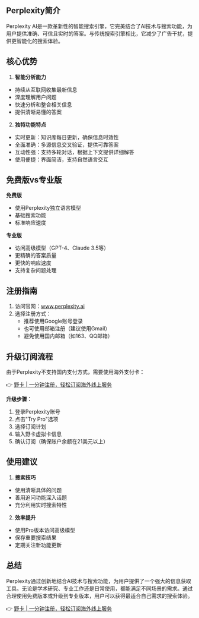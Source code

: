 ## Perplexity简介

Perplexity AI是一款革新性的智能搜索引擎，它完美结合了AI技术与搜索功能，为用户提供准确、可信且实时的答案。与传统搜索引擎相比，它减少了广告干扰，提供更智能化的搜索体验。

## 核心优势

1. **智能分析能力**
- 持续从互联网收集最新信息
- 深度理解用户问题
- 快速分析和整合相关信息
- 提供清晰易懂的答案

2. **独特功能特点**
- 实时更新：知识库每日更新，确保信息时效性
- 全面准确：多源信息交叉验证，提供可靠答案
- 互动性强：支持多轮对话，根据上下文提供详细解答
- 使用便捷：界面简洁，支持自然语言交互

## 免费版vs专业版

**免费版**
- 使用Perplexity独立语言模型
- 基础搜索功能
- 标准响应速度

**专业版**
- 访问高级模型（GPT-4、Claude 3.5等）
- 更精确的答案质量
- 更快的响应速度
- 支持复杂问题处理

## 注册指南

1. 访问官网：www.perplexity.ai
2. 选择注册方式：
   - 推荐使用Google账号登录
   - 也可使用邮箱注册（建议使用Gmail）
   - 避免使用国内邮箱（如163、QQ邮箱）

## 升级订阅流程

由于Perplexity不支持国内支付方式，需要使用海外支付卡：

👉 [野卡 | 一分钟注册，轻松订阅海外线上服务](https://bit.ly/bewildcard)

**升级步骤：**

1. 登录Perplexity账号
2. 点击"Try Pro"选项
3. 选择订阅计划
4. 输入野卡虚拟卡信息
5. 确认订阅（确保账户余额在21美元以上）

## 使用建议

1. **搜索技巧**
- 使用清晰具体的问题
- 善用追问功能深入话题
- 充分利用实时搜索特性

2. **效率提升**
- 使用Pro版本访问高级模型
- 保存重要搜索结果
- 定期关注新功能更新

## 总结

Perplexity通过创新地结合AI技术与搜索功能，为用户提供了一个强大的信息获取工具。无论是学术研究、专业工作还是日常使用，都能满足不同场景的需求。通过合理使用免费版本或升级到专业版本，用户可以获得最适合自己需求的搜索体验。

👉 [野卡 | 一分钟注册，轻松订阅海外线上服务](https://bit.ly/bewildcard)
